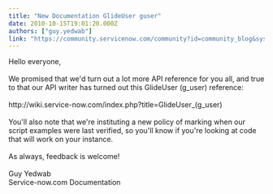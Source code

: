 ```yaml
---
title: "New Documentation GlideUser guser"
date: 2010-10-15T19:01:20.000Z
authors: ["guy.yedwab"]
link: "https://community.servicenow.com/community?id=community_blog&sys_id=e84daee5dbd0dbc01dcaf3231f96198f"
---
```

<p>Hello everyone,<br /><br />We promised that we'd turn out a lot more API reference for you all, and true to that our API writer has turned out this GlideUser (g_user) reference:<br /><br />http://wiki.service-now.com/index.php?title=GlideUser_(g_user)<br /><br />You'll also note that we're instituting a new policy of marking when our script examples were last verified, so you'll know if you're looking at code that will work on your instance.<br /><br />As always, feedback is welcome!<br /><br />Guy Yedwab<br />Service-now.com Documentation</p>